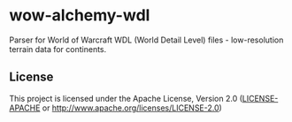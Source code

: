 # wow-alchemy-wdl

Parser for World of Warcraft WDL (World Detail Level) files - low-resolution terrain
data for continents.


## License

This project is licensed under the Apache License, Version 2.0 ([LICENSE-APACHE](LICENSE-APACHE) or <http://www.apache.org/licenses/LICENSE-2.0>)
